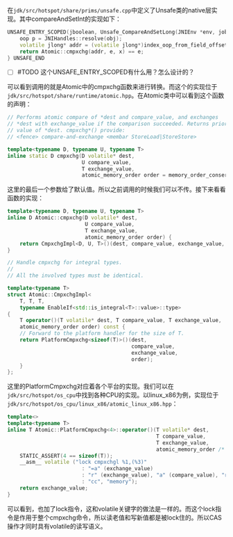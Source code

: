 在`jdk/src/hotspot/share/prims/unsafe.cpp`中定义了Unsafe类的native层实现。其中compareAndSetInt的实现如下：

```cpp
UNSAFE_ENTRY_SCOPED(jboolean, Unsafe_CompareAndSetLong(JNIEnv *env, jobject unsafe, jobject obj, jlong offset, jlong e, jlong x)) {
	oop p = JNIHandles::resolve(obj);
	volatile jlong* addr = (volatile jlong*)index_oop_from_field_offset_long(p, offset);
	return Atomic::cmpxchg(addr, e, x) == e;
} UNSAFE_END
```

- [ ] #TODO 这个UNSAFE_ENTRY_SCOPED有什么用？怎么设计的？

可以看到调用的就是Atomic中的cmpxchg函数来进行转换。而这个的实现位于`jdk/src/hotspot/share/runtime/atomic.hpp`。在Atomic类中可以看到这个函数的声明：

```cpp
// Performs atomic compare of *dest and compare_value, and exchanges
// *dest with exchange_value if the comparison succeeded. Returns prior
// value of *dest. cmpxchg*() provide:
// <fence> compare-and-exchange <membar StoreLoad|StoreStore>

template<typename D, typename U, typename T>
inline static D cmpxchg(D volatile* dest,
						U compare_value,
						T exchange_value,
						atomic_memory_order order = memory_order_conservative);
```

这里的最后一个参数给了默认值。所以之前调用的时候我们可以不传。接下来看看函数的实现：

```cpp
template<typename D, typename U, typename T>
inline D Atomic::cmpxchg(D volatile* dest,
						 U compare_value,
						 T exchange_value,
						 atomic_memory_order order) {
	return CmpxchgImpl<D, U, T>()(dest, compare_value, exchange_value, order);
}

// Handle cmpxchg for integral types.
//
// All the involved types must be identical.

template<typename T>
struct Atomic::CmpxchgImpl<
	T, T, T,
	typename EnableIf<std::is_integral<T>::value>::type>
{
	T operator()(T volatile* dest, T compare_value, T exchange_value,
	atomic_memory_order order) const {
	// Forward to the platform handler for the size of T.
	return PlatformCmpxchg<sizeof(T)>()(dest,
										compare_value,
										exchange_value,
										order);
	}
};
```

这里的PlatformCmpxchg对应着各个平台的实现。我们可以在`jdk/src/hotspot/os_cpu`中找到各种CPU的实现。以linux_x86为例，实现位于`jdk/src/hotspot/os_cpu/linux_x86/atomic_linux_x86.hpp`：

```cpp
template<>
template<typename T>
inline T Atomic::PlatformCmpxchg<4>::operator()(T volatile* dest,
												T compare_value,
												T exchange_value,
												atomic_memory_order /* order */) const {
	STATIC_ASSERT(4 == sizeof(T));
	__asm__ volatile ("lock cmpxchgl %1,(%3)"
						: "=a" (exchange_value)
						: "r" (exchange_value), "a" (compare_value), "r" (dest)
						: "cc", "memory");
	return exchange_value;
}
```

可以看到，也加了lock指令，这和volatile关键字的做法是一样的。而这个lock指令是作用于整个cmpxchg命令，所以读老值和写新值都是被lock住的。所以CAS操作才同时具有volatile的读写语义。